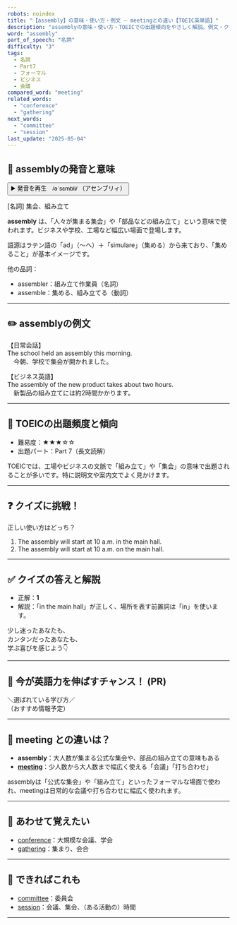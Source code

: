```yaml
---
robots: noindex
title: "【assembly】の意味・使い方・例文 ― meetingとの違い【TOEIC英単語】"
description: "assemblyの意味・使い方・TOEICでの出題傾向をやさしく解説。例文・クイズ付きでmeetingとの違いもわかりやすく学べます。"
word: "assembly"
part_of_speech: "名詞"
difficulty: "3"
tags:
  - 名詞
  - Part7
  - フォーマル
  - ビジネス
  - 会議
compared_word: "meeting"
related_words:
  - "conference"
  - "gathering"
next_words:
  - "committee"
  - "session"
last_update: "2025-05-04"
---
```


## 🔰 assemblyの発音と意味

<button class="play-audio" onclick="playTTS('assembly')">
  <span class="play-audio-main">
    ▶️ 発音を再生　/əˈsɛmbli/
  </span>
  <span class="play-audio-sub">
    （アセンブリィ）
  </span>
</button>

[名詞] 集会、組み立て

**assembly** は、「人々が集まる集会」や「部品などの組み立て」という意味で使われます。ビジネスや学校、工場など幅広い場面で登場します。

語源はラテン語の「ad」（～へ）＋「simulare」（集める）から来ており、「集めること」が基本イメージです。

他の品詞：  
- assembler：組み立て作業員（名詞）
- assemble：集める、組み立てる（動詞）

---

## ✏️ assemblyの例文

【日常会話】  
The school held an assembly this morning.  
　今朝、学校で集会が開かれました。

【ビジネス英語】  
The assembly of the new product takes about two hours.  
　新製品の組み立てには約2時間かかります。

---

## 🎯 TOEICの出題頻度と傾向

- 難易度：★★★☆☆
- 出題パート：Part 7（長文読解）

TOEICでは、工場やビジネスの文脈で「組み立て」や「集会」の意味で出題されることが多いです。特に説明文や案内文でよく見かけます。

---

## ❓ クイズに挑戦！

正しい使い方はどっち？

1. The assembly will start at 10 a.m. in the main hall.  
2. The assembly will start at 10 a.m. on the main hall.

---

## ✅ クイズの答えと解説

- 正解：**1**
- 解説：「in the main hall」が正しく、場所を表す前置詞は「in」を使います。

少し迷ったあなたも、  
カンタンだったあなたも、  
学ぶ喜びを感じよう👇️

---

## 🚀 今が英語力を伸ばすチャンス！ (PR)

<div class="info-center">
＼選ばれている学び方／<br>  
（おすすめ情報予定）
</div>

---

## 🤔  meeting との違いは？

- **assembly**：大人数が集まる公式な集会や、部品の組み立ての意味もある
- **[meeting](/word/meeting)**：少人数から大人数まで幅広く使える「会議」「打ち合わせ」

assemblyは「公式な集会」や「組み立て」といったフォーマルな場面で使われ、meetingは日常的な会議や打ち合わせに幅広く使われます。

---

## 🧩 あわせて覚えたい

- [conference](/word/conference)：大規模な会議、学会
- [gathering](/word/gathering)：集まり、会合

---

## 📖 できればこれも

- [committee](/word/committee)：委員会
- [session](/word/session)：会議、集会、（ある活動の）時間

---
<!-- cvid: aid32_bid31 -->
